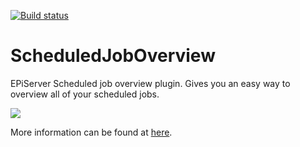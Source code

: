 [![Build status](https://ci.appveyor.com/api/projects/status/5ej3pwpl9b7j1obx?svg=true)](https://ci.appveyor.com/project/ValdisIljuconoks/techfellow-scheduledjoboverview)

ScheduledJobOverview
===============================

EPiServer Scheduled job overview plugin. Gives you an easy way to overview all of your scheduled jobs.

![](https://github.com/valdisiljuconoks/TechFellow.ScheduledJobOverview/raw/master/docs/2016-11-24_12-40-03.png)

More information can be found at [here](http://blog.tech-fellow.net/2013/10/17/overview-your-episerver-scheduled-jobs-interactively/).
